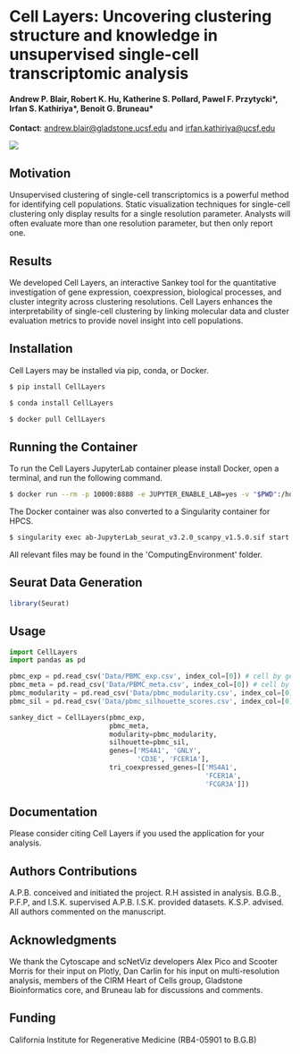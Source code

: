 # Cell Layers: Uncovering clustering structure and knowledge in unsupervised single-cell transcriptomic analysis
#### Andrew P. Blair, Robert K. Hu, Katherine S. Pollard, Pawel F. Przytycki*, Irfan S. Kathiriya*, Benoit G. Bruneau*
**Contact**: andrew.blair@gladstone.ucsf.edu and irfan.kathiriya@ucsf.edu

<image src="Examples/example.png">

## Motivation
Unsupervised clustering of single-cell transcriptomics is a powerful method for identifying cell populations. Static visualization techniques for single-cell clustering only display results for a single resolution parameter. Analysts will often evaluate more than one resolution parameter, but then only report one.

## Results
We developed Cell Layers, an interactive Sankey tool for the quantitative investigation of gene expression, coexpression, biological processes, and cluster integrity across clustering resolutions. Cell Layers enhances the interpretability of single-cell clustering by linking molecular data and cluster evaluation metrics to provide novel insight into cell populations.

## Installation
Cell Layers may be installed via pip, conda, or Docker.

```bash
$ pip install CellLayers
```
```bash
$ conda install CellLayers
```
```bash
$ docker pull CellLayers
```

## Running the Container

To run the Cell Layers JupyterLab container please install Docker, open a terminal, and run the following command. 
```bash
$ docker run --rm -p 10000:8888 -e JUPYTER_ENABLE_LAB=yes -v "$PWD":/home/jovyan/work apblair/computing-envs:ab-JupyterLab_seurat_v3.2.0_scanpy_v1.5.0
```

The Docker container was also converted to a Singularity container for HPCS. 
```bash
$ singularity exec ab-JupyterLab_seurat_v3.2.0_scanpy_v1.5.0.sif start.sh jupyter lab --port=9595
```

All relevant files may be found in the 'ComputingEnvironment' folder.

## Seurat Data Generation
```R
library(Seurat)
```

## Usage
```python
import CellLayers
import pandas as pd

pbmc_exp = pd.read_csv('Data/PBMC_exp.csv', index_col=[0]) # cell by gene expression matrix
pbmc_meta = pd.read_csv('Data/PBMC_meta.csv', index_col=[0]) # cell by resolution matrix
pbmc_modularity = pd.read_csv('Data/pbmc_modularity.csv', index_col=[0])
pbmc_sil = pd.read_csv('Data/pbmc_silhouette_scores.csv', index_col=[0])

sankey_dict = CellLayers(pbmc_exp, 
                         pbmc_meta, 
                         modularity=pbmc_modularity,
                         silhouette=pbmc_sil,
                         genes=['MS4A1', 'GNLY',
                                'CD3E', 'FCER1A'],
                         tri_coexpressed_genes=[['MS4A1',
                                                 'FCER1A', 
                                                 'FCGR3A']])
```



## Documentation
Please consider citing Cell Layers if you used the application for your analysis.

## Authors Contributions
A.P.B. conceived and initiated the project. R.H assisted in analysis. B.G.B., P.F.P, and I.S.K. supervised A.P.B. I.S.K. provided datasets. K.S.P. advised. All authors commented on the manuscript.

## Acknowledgments
We thank the Cytoscape and scNetViz developers Alex Pico and Scooter Morris for their input on Plotly, Dan Carlin for his input on multi-resolution analysis, members of the CIRM Heart of Cells group, Gladstone Bioinformatics core, and Bruneau lab for discussions and comments. 

## Funding
California Institute for Regenerative Medicine (RB4-05901 to B.G.B)



